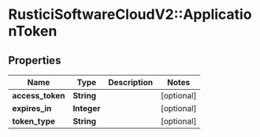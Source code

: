# RusticiSoftwareCloudV2::ApplicationToken

## Properties
Name | Type | Description | Notes
------------ | ------------- | ------------- | -------------
**access_token** | **String** |  | [optional] 
**expires_in** | **Integer** |  | [optional] 
**token_type** | **String** |  | [optional] 


